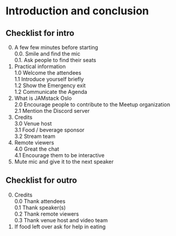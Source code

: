 # Introduction and conclusion

## Checklist for intro

0. A few few minutes before starting  
   0.0. Smile and find the mic  
   0.1. Ask people to find their seats
0. Practical information  
   1.0 Welcome the attendees  
   1.1 Introduce yourself briefly  
   1.2 Show the Emergency exit  
   1.2 Communicate the Agenda
0. What is JAMstack Oslo  
   2.0 Encourage people to contribute to the Meetup organization  
   2.1 Mention the Discord server
0. Credits  
   3.0 Venue host  
   3.1 Food / beverage sponsor  
   3.2 Stream team  
0. Remote viewers   
   4.0 Great the chat   
   4.1 Encourage them to be interactive  
0. Mute mic and give it to the next speaker  

## Checklist for outro

0. Credits  
   0.0 Thank attendees  
   0.1 Thank speaker(s)  
   0.2 Thank remote viewers  
   0.3 Thank venue host and video team  
0. If food left over ask for help in eating
